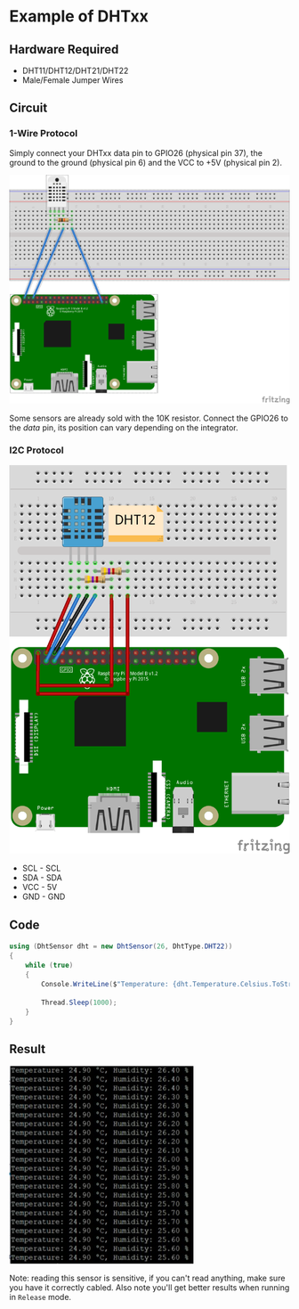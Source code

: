 # Example of DHTxx

## Hardware Required
* DHT11/DHT12/DHT21/DHT22
* Male/Female Jumper Wires

## Circuit

### 1-Wire Protocol
Simply connect your DHTxx data pin to GPIO26 (physical pin 37), the ground to the ground (physical pin 6) and the VCC to +5V (physical pin 2).

![schema](./dht22.png)

Some sensors are already sold with the 10K resistor. Connect the GPIO26 to the *data* pin, its position can vary depending on the integrator.

### I2C Protocol
![](DHT12_circuit_bb.png)

* SCL - SCL
* SDA - SDA
* VCC - 5V
* GND - GND

## Code
```csharp
using (DhtSensor dht = new DhtSensor(26, DhtType.DHT22))
{
    while (true)
    {
        Console.WriteLine($"Temperature: {dht.Temperature.Celsius.ToString("0.0")} °C, "Humidity: {dht.Humidity.ToString("0.0")} %");

        Thread.Sleep(1000);
    }
}
```

## Result
![dht22 output](./dht22ex.jpg)

Note: reading this sensor is sensitive, if you can't read anything, make sure you have it correctly cabled. Also note you'll get better results when running in ```Release``` mode.



